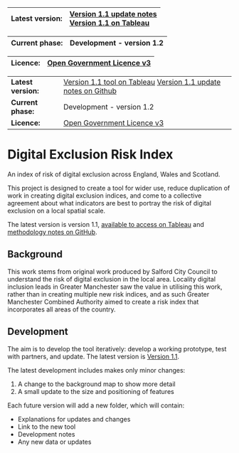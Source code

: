 |Latest version:|[Version 1.1 update notes](/Version%201)<br>[Version 1.1 on Tableau](https://www.gmtableau.nhs.uk/t/GMCA/views/DigitalExclusionRiskIndexv1_1/DERIhomepage/christopher.pope@greatermanchester-ca.gov.uk/9767395d-5c8f-4904-b3b1-2e8dff1ddfb9?:display_count=n&:showVizHome=n&:origin=viz_share_link)|
|---|:--|

|Current phase:|Development - version 1.2|
|---|---|

|Licence:|[Open Government Licence v3](Open%20Government%20Licence.md)|
|---|---|

<table>
  <tr>
    <td><b>Latest version:</b></td>
    <td><a href="https://www.gmtableau.nhs.uk/t/GMCA/views/DigitalExclusionRiskIndexv1_1/DERIhomepage/christopher.pope@greatermanchester-ca.gov.uk/9767395d-5c8f-4904-b3b1-2e8dff1ddfb9?:display_count=n&:showVizHome=n&:origin=viz_share_link">Version 1.1 tool on Tableau</a>
<a href="https://github.com/GreaterManchesterODA/Digital-Exclusion-Risk-Index/blob/main/Version%201.1">Version 1.1 update notes on Github</a>
</td>
  </tr>
  <tr>
    <td><b>Current phase:</b></td>
    <td>Development - version 1.2</td>
  </tr>
  <tr>
    <td><b>Licence:</b></td>
    <td><a href="https://github.com/GreaterManchesterODA/Digital-Exclusion-Risk-Index/blob/main/Open%20Government%20Licence.md">Open Government Licence v3</a></td>
  </tr>
</table>
  


# Digital Exclusion Risk Index
An index of risk of digital exclusion across England, Wales and Scotland.

This project is designed to create a tool for wider use, reduce duplication of work in creating digital exclusion indices, and come to a collective agreement about what indicators are best to portray the risk of digital exclusion on a local spatial scale.

The latest version is version 1.1, [available to access on Tableau](https://www.gmtableau.nhs.uk/t/GMCA/views/DigitalExclusionRiskIndexv1_1/DERIhomepage/christopher.pope@greatermanchester-ca.gov.uk/9767395d-5c8f-4904-b3b1-2e8dff1ddfb9?:display_count=n&:showVizHome=n&:origin=viz_share_link) and [methodology notes on GitHub](/Version%201.1).

## Background
This work stems from original work produced by Salford City Council to understand the risk of digital exclusion in the local area. Locality digital inclusion leads in Greater Manchester saw the value in utilising this work, rather than in creating multiple new risk indices, and as such Greater Manchester Combined Authority aimed to create a risk index that incorporates all areas of the country.

## Development
The aim is to develop the tool iteratively: develop a working prototype, test with partners, and update. The latest version is [Version 1.1](/Version%201.1).

The latest development includes makes only minor changes:
1. A change to the background map to show more detail
2. A small update to the size and positioning of features

Each future version will add a new folder, which will contain:
* Explanations for updates and changes
* Link to the new tool
* Development notes 
* Any new data or updates
